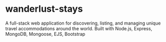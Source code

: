 # wanderlust-stays
A full-stack web application for discovering, listing, and managing unique travel accommodations around the world. Built with Node.js, Express, MongoDB, Mongoose, EJS, Bootstrap
